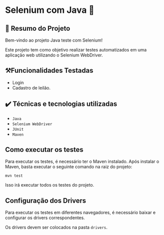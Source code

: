 # Selenium com Java 🧪

## 📜 Resumo do Projeto
Bem-vindo ao projeto Java teste com Selenium!

Este projeto tem como objetivo realizar testes automatizados em uma aplicação web utilizando o Selenium WebDriver.

## ⚒️Funcionalidades Testadas
- Login
- Cadastro de leilão.

## ✔️ Técnicas e tecnologias utilizadas

- ``Java``
- ``Selenium WebDriver``
- ``JUnit``
- ``Maven``

## Como executar os testes
Para executar os testes, é necessário ter o Maven instalado. 
Após instalar o Maven, basta executar o seguinte comando na raiz do projeto:

``mvn test``

Isso irá executar todos os testes do projeto.

## Configuração dos Drivers
Para executar os testes em diferentes navegadores, é necessário baixar e configurar os drivers correspondentes.

Os drivers devem ser colocados na pasta ``drivers``.
